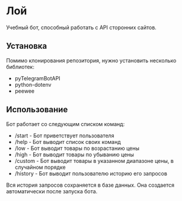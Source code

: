 # Лой

Учебный бот, способный работать с API сторонних сайтов.

## Установка
Помимо клонирования репозитория, нужно установить несколько библиотек:
+ pyTelegramBotAPI
+ python-dotenv
+ peewee


## Использование
Бот работает со следующим списком команд:
+ /start - Бот приветствует  пользователя
+ /help - Бот выводит список своих команд
+ /low - Бот выводит товары по возрастанию цены
+ /high - Бот выводит товары по убыванию цены
+ /custom - Бот выводит товары в указанном диапазоне цены, в случайном порядке
+ /history - Бот выводит пользователю историю его запросов

Вся история запросов сохраняется в базе данных. Она создается автоматически после запуска бота.